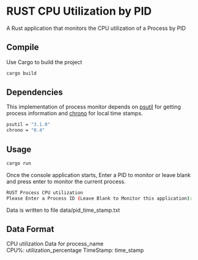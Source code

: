 # RUST CPU Utilization by PID

A Rust application that monitors the CPU utilization of a Process by PID

## Compile

Use Cargo to build the project

```bash
cargo build
```

## Dependencies 

This implementation of process monitor depends on  [psutil](https://crates.io/crates/psutil) for getting process information and [chrono](https://crates.io/crates/chrono) for local time stamps.

```bash
psutil = "3.1.0"
chrono = "0.4"
```

## Usage

```bash
cargo run
```
Once the console application starts, Enter a PID to monitor or leave blank and press enter to monitor the current process.

```bash
RUST Process CPU utilization
Please Enter a Process ID (Leave Blank to Monitor this application): 
```

Data is written to file data/pid_time_stamp.txt

## Data Format

CPU utilization Data for process_name <br/>
CPU%: utilization_percentage  TimeStamp: time_stamp